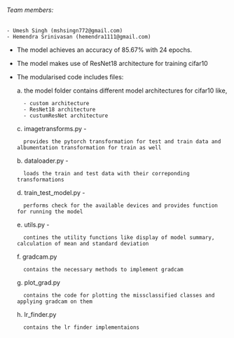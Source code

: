 
###### Team members:
    - Umesh Singh (mshsingn772@gmail.com)
    - Hemendra Srinivasan (hemendra1111@gmail.com)


- The model achieves an accuracy of 85.67% with 24 epochs.

- The model makes use of ResNet18 architecture for training cifar10

- The modularised code includes files:
	
    a. the model folder contains different model architectures for cifar10 like,

		- custom architecture 
		- ResNet18 architecture
		- custumResNet architecture

	c. imagetransforms.py -

		provides the pytorch transformation for test and train data and albumentation transformation for train as well
	
	b. dataloader.py - 

		loads the train and test data with their correponding transformations
	
	d. train_test_model.py - 

		performs check for the available devices and provides function for running the model

	e. utils.py -

		contines the utility functions like display of model summary, calculation of mean and standard deviation

	f. gradcam.py

		contains the necessary methods to implement gradcam
	
	g. plot_grad.py

		contains the code for plotting the missclassified classes and applying gradcam on them
	
	h. lr_finder.py

		contains the lr finder implementaions 